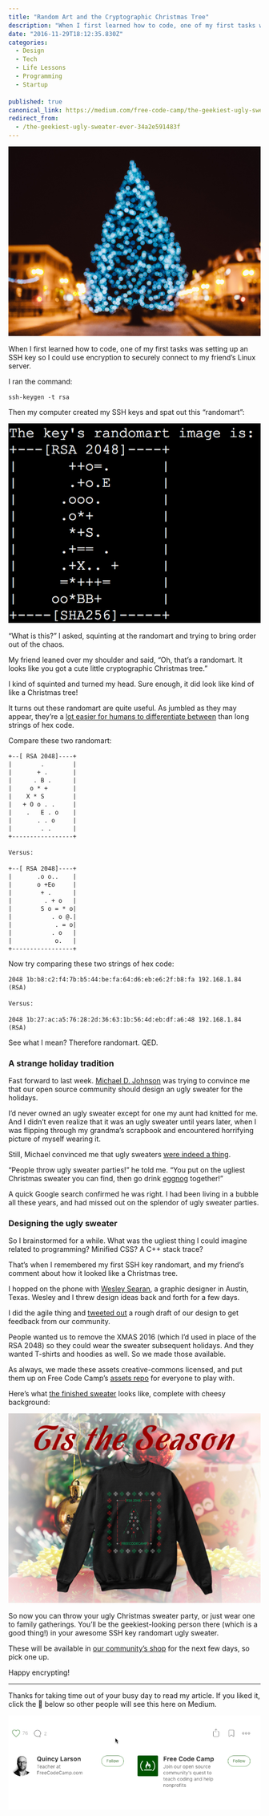 ```yaml
---
title: "Random Art and the Cryptographic Christmas Tree"
description: "When I first learned how to code, one of my first tasks was setting up an SSH key so I could use encryption to securely connect to my friend’s Linux server. My friend leaned over my shoulder and…"
date: "2016-11-29T18:12:35.830Z"
categories: 
  - Design
  - Tech
  - Life Lessons
  - Programming
  - Startup

published: true
canonical_link: https://medium.com/free-code-camp/the-geekiest-ugly-sweater-ever-34a2e591483f
redirect_from:
  - /the-geekiest-ugly-sweater-ever-34a2e591483f
---
```


![](./asset-1.jpeg)

When I first learned how to code, one of my first tasks was setting up an SSH key so I could use encryption to securely connect to my friend’s Linux server.

I ran the command:

```
ssh-keygen -t rsa
```

Then my computer created my SSH keys and spat out this “randomart”:

![](./asset-2.png)

“What is this?” I asked, squinting at the randomart and trying to bring order out of the chaos.

My friend leaned over my shoulder and said, “Oh, that’s a randomart. It looks like you got a cute little cryptographic Christmas tree.”

I kind of squinted and turned my head. Sure enough, it did look like kind of like a Christmas tree!

It turns out these randomart are quite useful. As jumbled as they may appear, they’re a [lot easier for humans to differentiate between](http://unix.stackexchange.com/a/144727) than long strings of hex code.

Compare these two randomart:

```
+--[ RSA 2048]----+
|        .        |
|       + .       |
|      . B .      |
|     o * +       |
|    X * S        |
|   + O o . .     |
|    .   E . o    |
|       . . o     |
|        . .      |
+-----------------+

Versus:

+--[ RSA 2048]----+
|       .o o..    |
|       o +Eo     |
|        + .      |
|         . + o   |
|        S o = * o|
|           . o @.|
|            . = o|
|           . o   |
|            o.   |
+-----------------+
```

Now try comparing these two strings of hex code:

```
2048 1b:b8:c2:f4:7b:b5:44:be:fa:64:d6:eb:e6:2f:b8:fa 192.168.1.84 (RSA)

Versus:

2048 1b:27:ac:a5:76:28:2d:36:63:1b:56:4d:eb:df:a6:48 192.168.1.84 (RSA)
```

See what I mean? Therefore randomart. QED.

### A strange holiday tradition

Fast forward to last week. [Michael D. Johnson](https://medium.com/@CodeNonprofit) was trying to convince me that our open source community should design an ugly sweater for the holidays.

I’d never owned an ugly sweater except for one my aunt had knitted for me. And I didn’t even realize that it was an ugly sweater until years later, when I was flipping through my grandma’s scrapbook and encountered horrifying picture of myself wearing it.

Still, Michael convinced me that ugly sweaters [were indeed a thing](http://newsfeed.time.com/2011/12/22/a-brief-history-of-the-ugly-christmas-sweater/).

“People throw ugly sweater parties!” he told me. “You put on the ugliest Christmas sweater you can find, then go drink [eggnog](https://en.wikipedia.org/wiki/Eggnog) together!”

A quick Google search confirmed he was right. I had been living in a bubble all these years, and had missed out on the splendor of ugly sweater parties.

### Designing the ugly sweater

So I brainstormed for a while. What was the ugliest thing I could imagine related to programming? Minified CSS? A C++ stack trace?

That’s when I remembered my first SSH key randomart, and my friend’s comment about how it looked like a Christmas tree.

I hopped on the phone with [Wesley Searan](https://dribbble.com/Searan), a graphic designer in Austin, Texas. Wesley and I threw design ideas back and forth for a few days.

I did the agile thing and [tweeted out](https://twitter.com/ossia/status/803266288009129984) a rough draft of our design to get feedback from our community.

People wanted us to remove the XMAS 2016 (which I’d used in place of the RSA 2048) so they could wear the sweater subsequent holidays. And they wanted T-shirts and hoodies as well. So we made those available.

As always, we made these assets creative-commons licensed, and put them up on Free Code Camp’s [assets repo](https://www.github.com/freecodecamp/assets) for everyone to play with.

Here’s what [the finished sweater](https://www.freecodecamp.com/shop) looks like, complete with cheesy background:

![](./asset-3.jpeg)

So now you can throw your ugly Christmas sweater party, or just wear one to family gatherings. You’ll be the geekiest-looking person there (which is a good thing!) in your awesome SSH key randomart ugly sweater.

These will be available in [our community’s shop](https://freecodecamp.com/shop) for the next few days, so pick one up.

Happy encrypting!

---

Thanks for taking time out of your busy day to read my article. If you liked it, click the 💚 below so other people will see this here on Medium.

![](./asset-4.gif)
